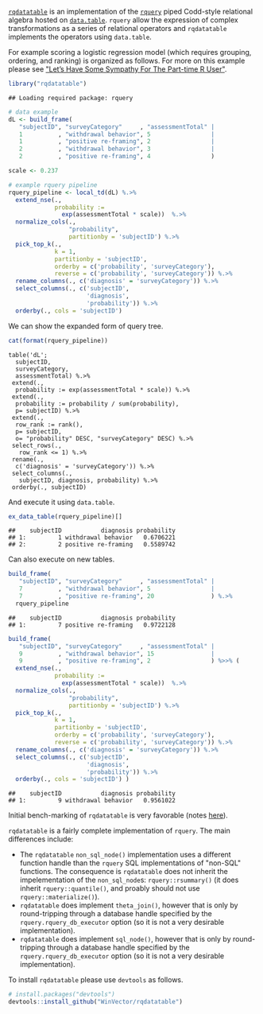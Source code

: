 
<!-- README.md is generated from README.Rmd. Please edit that file -->
[`rqdatatable`](https://github.com/WinVector/rqdatatable) is an implementation of the [`rquery`](https://github.com/WinVector/rquery) piped Codd-style relational algebra hosted on [`data.table`](http://r-datatable.com). `rquery` allow the expression of complex transformations as a series of relational operators and `rqdatatable` implements the operators using `data.table`.

For example scoring a logistic regression model (which requires grouping, ordering, and ranking) is organized as follows. For more on this example please see ["Let’s Have Some Sympathy For The Part-time R User"](http://www.win-vector.com/blog/2017/08/lets-have-some-sympathy-for-the-part-time-r-user/).

``` r
library("rqdatatable")
```

    ## Loading required package: rquery

``` r
# data example
dL <- build_frame(
   "subjectID", "surveyCategory"     , "assessmentTotal" |
   1          , "withdrawal behavior", 5                 |
   1          , "positive re-framing", 2                 |
   2          , "withdrawal behavior", 3                 |
   2          , "positive re-framing", 4                 )
```

``` r
scale <- 0.237

# example rquery pipeline
rquery_pipeline <- local_td(dL) %.>%
  extend_nse(.,
             probability :=
               exp(assessmentTotal * scale))  %.>% 
  normalize_cols(.,
                 "probability",
                 partitionby = 'subjectID') %.>%
  pick_top_k(.,
             k = 1,
             partitionby = 'subjectID',
             orderby = c('probability', 'surveyCategory'),
             reverse = c('probability', 'surveyCategory')) %.>% 
  rename_columns(., c('diagnosis' = 'surveyCategory')) %.>%
  select_columns(., c('subjectID', 
                      'diagnosis', 
                      'probability')) %.>%
  orderby(., cols = 'subjectID')
```

We can show the expanded form of query tree.

``` r
cat(format(rquery_pipeline))
```

    table('dL'; 
      subjectID,
      surveyCategory,
      assessmentTotal) %.>%
     extend(.,
      probability := exp(assessmentTotal * scale)) %.>%
     extend(.,
      probability := probability / sum(probability),
      p= subjectID) %.>%
     extend(.,
      row_rank := rank(),
      p= subjectID,
      o= "probability" DESC, "surveyCategory" DESC) %.>%
     select_rows(.,
       row_rank <= 1) %.>%
     rename(.,
      c('diagnosis' = 'surveyCategory')) %.>%
     select_columns(.,
       subjectID, diagnosis, probability) %.>%
     orderby(., subjectID)

And execute it using `data.table`.

``` r
ex_data_table(rquery_pipeline)[]
```

    ##    subjectID           diagnosis probability
    ## 1:         1 withdrawal behavior   0.6706221
    ## 2:         2 positive re-framing   0.5589742

Can also execute on new tables.

``` r
build_frame(
   "subjectID", "surveyCategory"     , "assessmentTotal" |
   7          , "withdrawal behavior", 5                 |
   7          , "positive re-framing", 20                ) %.>%
  rquery_pipeline
```

    ##    subjectID           diagnosis probability
    ## 1:         7 positive re-framing   0.9722128

``` r
build_frame(
   "subjectID", "surveyCategory"     , "assessmentTotal" |
   9          , "withdrawal behavior", 15                |
   9          , "positive re-framing", 2                 ) %>>% (
  extend_nse(.,
             probability :=
               exp(assessmentTotal * scale))  %.>% 
  normalize_cols(.,
                 "probability",
                 partitionby = 'subjectID') %.>%
  pick_top_k(.,
             k = 1,
             partitionby = 'subjectID',
             orderby = c('probability', 'surveyCategory'),
             reverse = c('probability', 'surveyCategory')) %.>% 
  rename_columns(., c('diagnosis' = 'surveyCategory')) %.>%
  select_columns(., c('subjectID', 
                      'diagnosis', 
                      'probability')) %.>%
  orderby(., cols = 'subjectID') )
```

    ##    subjectID           diagnosis probability
    ## 1:         9 withdrawal behavior   0.9561022

Initial bench-marking of `rqdatatable` is very favorable (notes [here](http://www.win-vector.com/blog/2018/06/rqdatatable-rquery-powered-by-data-table/)).

`rqdatatable` is a fairly complete implementation of `rquery`. The main differences include:

-   The `rqdatatable` `non_sql_node()` implementation uses a different function handle than the `rquery` SQL implementations of "non-SQL" functions. The consequence is `rqdatatable` does not inherit the impelementation of the `non_sql_node`s: `rquery::rsummary()` (it does inherit `rquery::quantile()`, and proably should not use `rquery::materialize()`).
-   `rqdatatable` does implement `theta_join()`, however that is only by round-tripping through a database handle specified by the `rquery.rquery_db_executor` option (so it is not a very desirable implementation).
-   `rqdatatable` does implement `sql_node()`, however that is only by round-tripping through a database handle specified by the `rquery.rquery_db_executor` option (so it is not a very desirable implementation).

To install `rqdatatable` please use `devtools` as follows.

``` r
# install.packages("devtools")
devtools::install_github("WinVector/rqdatatable")
```
